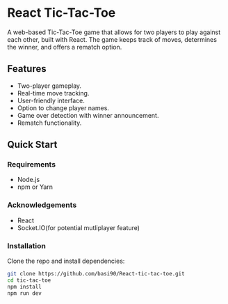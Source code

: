 # React Tic-Tac-Toe

A web-based Tic-Tac-Toe game that allows for two players to play against each other, built with React. The game keeps track of moves, determines the winner, and offers a rematch option.

## Features

- Two-player gameplay.
- Real-time move tracking.
- User-friendly interface.
- Option to change player names.
- Game over detection with winner announcement.
- Rematch functionality.

## Quick Start

### Requirements

- Node.js
- npm or Yarn

### Acknowledgements

- React
- Socket.IO(for potential mutliplayer feature)

### Installation

Clone the repo and install dependencies:

```bash
git clone https://github.com/basi90/React-tic-tac-toe.git
cd tic-tac-toe
npm install
npm run dev


